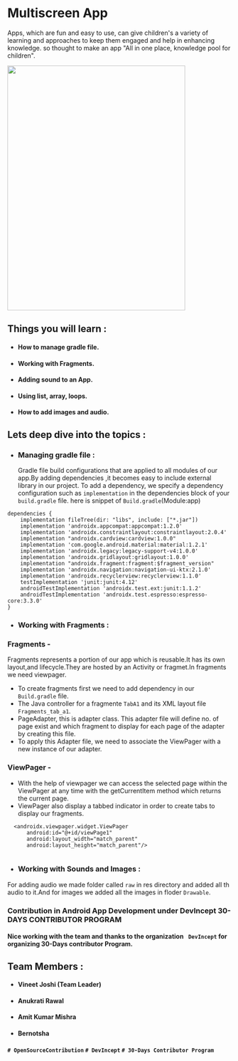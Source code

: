 # Multiscreen App
  Apps, which are fun and easy to use, can give children's a variety of learning and approaches to keep them engaged and help in enhancing knowledge.
  so thought to make an app  "All in one place, knowledge pool for children".

<img src="https://user-images.githubusercontent.com/69693530/101532230-40469580-39ba-11eb-8c0e-552675bb5b94.gif" width="400" height="550">

## Things you will learn :

  * #### How to manage gradle file.
  * #### Working with Fragments.
  * #### Adding sound to an App.
  * #### Using list, array, loops.
  * #### How to add images and audio.

## Lets deep dive into the topics :

* ### Managing gradle file :
  Gradle file build configurations that are applied to all modules of our app.By adding dependencies ,it becomes easy to include external library in our project.
  To add a dependency, we specify a dependency configuration such as ```implementation``` in the dependencies block of your ```build.gradle``` file.
  here is snippet of ```Build.gradle```(Module:app)
  
```
dependencies {
    implementation fileTree(dir: "libs", include: ["*.jar"])
    implementation 'androidx.appcompat:appcompat:1.2.0'
    implementation 'androidx.constraintlayout:constraintlayout:2.0.4'
    implementation "androidx.cardview:cardview:1.0.0"
    implementation 'com.google.android.material:material:1.2.1'
    implementation 'androidx.legacy:legacy-support-v4:1.0.0'
    implementation 'androidx.gridlayout:gridlayout:1.0.0'
    implementation "androidx.fragment:fragment:$fragment_version"
    implementation 'androidx.navigation:navigation-ui-ktx:2.1.0'
    implementation 'androidx.recyclerview:recyclerview:1.1.0'
    testImplementation 'junit:junit:4.12'
    androidTestImplementation 'androidx.test.ext:junit:1.1.2'
    androidTestImplementation 'androidx.test.espresso:espresso-core:3.3.0'
}
```

* ### Working with Fragments :
### Fragments -
Fragments represents a portion of our app which is reusable.It has its own layout,and lifecycle.They are hosted by an Activity or fragmet.In fragments we need viewpager.

 * To create fragments first we need to add dependency in our ```Build.gradle``` file.
 * The Java controller for a fragmente  ```TabA1``` and its XML layout file ```Fragments_tab_a1```.<br>
 * PageAdapter, this is adapter class. This adapter file will define no. of page exist and  which fragment to display for each page of the adapter by creating this file.
 * To apply this Adapter file, we need to associate the ViewPager with a new instance of our adapter.<br>

### ViewPager -
  * With the help of viewpager we can access the selected page within the ViewPager at any time with the getCurrentItem method which returns the current page.
  * ViewPager also  display a tabbed indicator in order to create tabs to display our fragments.
  ```
    <androidx.viewpager.widget.ViewPager
        android:id="@+id/viewPage1"
        android:layout_width="match_parent"
        android:layout_height="match_parent"/>
       
  ```

* ### Working with Sounds and Images :
 For adding audio we made folder called ```raw``` in res directory and added all th audio to it.And for images we added all the images in floder ```Drawable```.
 
 
###  Contribution in Android App Development under DevIncept 30-DAYS CONTRIBUTOR PROGRAM
#### Nice working with the team and thanks to the organization ``` DevIncept``` for organizing 30-Days contributor Program.
 
 ## Team Members :
 * #### Vineet Joshi (Team Leader)
 * #### Anukrati Rawal
 * #### Amit Kumar Mishra
 * #### Bernotsha 
 
#### ```# OpenSourceContribution```    ```# DevIncept```    ```# 30-Days Contributor Program```


